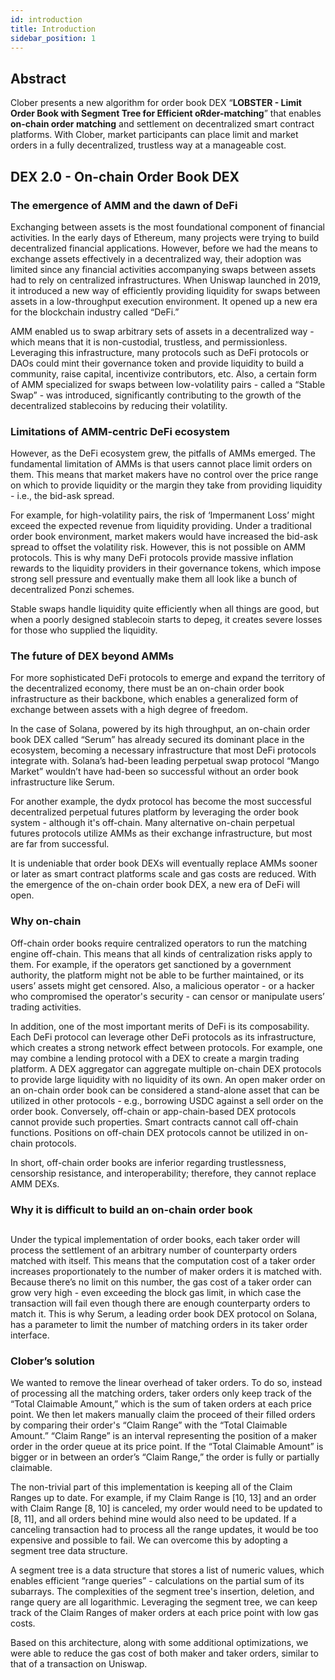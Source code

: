```yaml
---
id: introduction
title: Introduction
sidebar_position: 1
---
```


## Abstract

Clober presents a new algorithm for order book DEX “**LOBSTER - Limit Order Book with Segment Tree for Efficient oRder-matching**” that enables **on-chain order matching** and settlement on decentralized smart contract platforms. 
With Clober, market participants can place limit and market orders in a fully decentralized, trustless way at a manageable cost.

## DEX 2.0 - On-chain Order Book DEX

### The emergence of AMM and the dawn of DeFi

Exchanging between assets is the most foundational component of financial activities. 
In the early days of Ethereum, many projects were trying to build decentralized financial applications. 
However, before we had the means to exchange assets effectively in a decentralized way, their adoption was limited since any financial activities accompanying swaps between assets had to rely on centralized infrastructures. 
When Uniswap launched in 2019, it introduced a new way of efficiently providing liquidity for swaps between assets in a low-throughput execution environment. It opened up a new era for the blockchain industry called “DeFi.”

AMM enabled us to swap arbitrary sets of assets in a decentralized way - which means that it is non-custodial, trustless, and permissionless. 
Leveraging this infrastructure, many protocols such as DeFi protocols or DAOs could mint their governance token and provide liquidity to build a community, raise capital, incentivize contributors, etc. 
Also, a certain form of AMM specialized for swaps between low-volatility pairs - called a “Stable Swap” - was introduced, significantly contributing to the growth of the decentralized stablecoins by reducing their volatility.

### Limitations of AMM-centric DeFi ecosystem

However, as the DeFi ecosystem grew, the pitfalls of AMMs emerged. 
The fundamental limitation of AMMs is that users cannot place limit orders on them. 
This means that market makers have no control over the price range on which to provide liquidity or the margin they take from providing liquidity - i.e., the bid-ask spread.

For example, for high-volatility pairs, the risk of ‘Impermanent Loss’ might exceed the expected revenue from liquidity providing. 
Under a traditional order book environment, market makers would have increased the bid-ask spread to offset the volatility risk. 
However, this is not possible on AMM protocols. This is why many DeFi protocols provide massive inflation rewards to the liquidity providers in their governance tokens, which impose strong sell pressure and eventually make them all look like a bunch of decentralized Ponzi schemes.

Stable swaps handle liquidity quite efficiently when all things are good, but when a poorly designed stablecoin starts to depeg, it creates severe losses for those who supplied the liquidity.

### The future of DEX beyond AMMs

For more sophisticated DeFi protocols to emerge and expand the territory of the decentralized economy, there must be an on-chain order book infrastructure as their backbone, which enables a generalized form of exchange between assets with a high degree of freedom.

In the case of Solana, powered by its high throughput, an on-chain order book DEX called “Serum” has already secured its dominant place in the ecosystem, becoming a necessary infrastructure that most DeFi protocols integrate with. 
Solana’s had-been leading perpetual swap protocol “Mango Market” wouldn’t have had-been so successful without an order book infrastructure like Serum.

For another example, the dydx protocol has become the most successful decentralized perpetual futures platform by leveraging the order book system - although it's off-chain. 
Many alternative on-chain perpetual futures protocols utilize AMMs as their exchange infrastructure, but most are far from successful.

It is undeniable that order book DEXs will eventually replace AMMs sooner or later as smart contract platforms scale and gas costs are reduced. With the emergence of the on-chain order book DEX, a new era of DeFi will open.

### Why on-chain

Off-chain order books require centralized operators to run the matching engine off-chain. 
This means that all kinds of centralization risks apply to them. For example, if the operators get sanctioned by a government authority, the platform might not be able to be further maintained, or its users’ assets might get censored. 
Also, a malicious operator - or a hacker who compromised the operator's security - can censor or manipulate users’ trading activities.

In addition, one of the most important merits of DeFi is its composability. 
Each DeFi protocol can leverage other DeFi protocols as its infrastructure, which creates a strong network effect between protocols. 
For example, one may combine a lending protocol with a DEX to create a margin trading platform. 
A DEX aggregator can aggregate multiple on-chain DEX protocols to provide large liquidity with no liquidity of its own. An open maker order on an on-chain order book can be considered a stand-alone asset that can be utilized in other protocols - e.g., borrowing USDC against a sell order on the order book. 
Conversely, off-chain or app-chain-based DEX protocols cannot provide such properties. 
Smart contracts cannot call off-chain functions. 
Positions on off-chain DEX protocols cannot be utilized in on-chain protocols.

In short, off-chain order books are inferior regarding trustlessness, censorship resistance, and interoperability; therefore, they cannot replace AMM DEXs.

### Why it is difficult to build an on-chain order book
## 

Under the typical implementation of order books, each taker order will process the settlement of an arbitrary number of counterparty orders matched with itself. 
This means that the computation cost of a taker order increases proportionately to the number of maker orders it is matched with. 
Because there’s no limit on this number, the gas cost of a taker order can grow very high - even exceeding the block gas limit, in which case the transaction will fail even though there are enough counterparty orders to match it. 
This is why Serum, a leading order book DEX protocol on Solana, has a parameter to limit the number of matching orders in its taker order interface.

### Clober’s solution
We wanted to remove the linear overhead of taker orders. 
To do so, instead of processing all the matching orders, taker orders only keep track of the “Total Claimable Amount,” which is the sum of taken orders at each price point. 
We then let makers manually claim the proceed of their filled orders by comparing their order's “Claim Range” with the “Total Claimable Amount.” 
“Claim Range” is an interval representing the position of a maker order in the order queue at its price point. 
If the “Total Claimable Amount” is bigger or in between an order’s “Claim Range,” the order is fully or partially claimable.

The non-trivial part of this implementation is keeping all of the Claim Ranges up to date. 
For example, if my Claim Range is [10, 13] and an order with Claim Range [8, 10] is canceled, my order would need to be updated to [8, 11], and all orders behind mine would also need to be updated. 
If a canceling transaction had to process all the range updates, it would be too expensive and possible to fail. 
We can overcome this by adopting a segment tree data structure.

A segment tree is a data structure that stores a list of numeric values, which enables efficient “range queries” - calculations on the partial sum of its subarrays. 
The complexities of the segment tree's insertion, deletion, and range query are all logarithmic. 
Leveraging the segment tree, we can keep track of the Claim Ranges of maker orders at each price point with low gas costs.

Based on this architecture, along with some additional optimizations, we were able to reduce the gas cost of both maker and taker orders, similar to that of a transaction on Uniswap.
